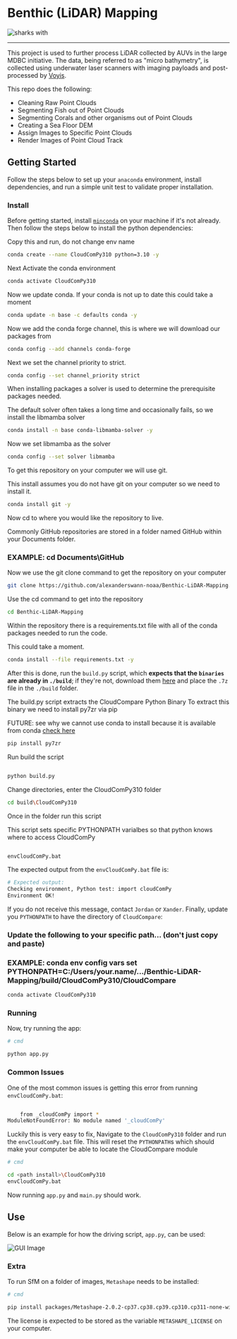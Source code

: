 # Benthic (LiDAR) Mapping

![sharks with](./figures/sharknado.webp)

---

This project is used to further process LiDAR collected by AUVs in the large MDBC initiative. The data, being referred 
to as "micro bathymetry", is collected using underwater laser scanners with imaging payloads and post-processed by 
[Voyis](https://voyis.com/).

This repo does the following:
- Cleaning Raw Point Clouds
- Segmenting Fish out of Point Clouds
- Segmenting Corals and other organisms out of Point Clouds
- Creating a Sea Floor DEM
- Assign Images to Specific Point Clouds
- Render Images of Point Cloud Track

## Getting Started

Follow the steps below to set up your `anaconda` environment, install dependencies, and run a simple unit test to
validate proper installation.

### Install

Before getting started, install [`minconda`](https://docs.anaconda.com/miniconda/) on your machine if it's not already. 
Then follow the steps below to install the python dependencies:


 Copy this and run, do not change env name
```bash
conda create --name CloudComPy310 python=3.10 -y
```

Next Activate the conda environment
```bash
conda activate CloudComPy310
```

Now we update conda. If your conda is not up to date this could take a moment
```bash
conda update -n base -c defaults conda -y
```
Now we add the conda forge channel, this is where we will download our packages from
```bash
conda config --add channels conda-forge
```

Next we set the channel priority to strict.
```bash
conda config --set channel_priority strict
```

When installing packages a solver is used to determine the prerequisite packages needed.

The default solver often takes a long time and occasionally fails, so we install the libmamba solver
```bash
conda install -n base conda-libmamba-solver -y
```

Now we set libmamba as the solver
```bash
conda config --set solver libmamba
```

To get this repository on your computer we will use git.

This install assumes you do not have git on your computer so we need to install it.
```bash
conda install git -y
```

Now cd to where you would like the repository to live.

Commonly GitHub repositories are stored in a folder named GitHub within your Documents folder.


### EXAMPLE: cd Documents\GitHub



Now we use the git clone command to get the repository on your computer
```bash
git clone https://github.com/alexanderswann-noaa/Benthic-LiDAR-Mapping.git
```

Use the cd command to get into the repository
```bash
cd Benthic-LiDAR-Mapping
```

Within the repository there is a requirements.txt file with all of the conda packages needed to run the code.

This could take a moment.
```bash
conda install --file requirements.txt -y
```

After this is done, run the `build.py` script, which **expects that the `binaries` are already in `./build`**; if 
they're not, download them [here](https://www.simulation.openfields.fr/index.php/cloudcompy-downloads/3-cloudcompy-binaries/5-windows-cloudcompy-binaries/106-cloudcompy310-20240613) and place the `.7z` file in the `./build` folder.


The build.py script extracts the CloudCompare Python Binary
To extract this binary we need to install py7zr via pip

FUTURE: see why we cannot use conda to install because it is available from conda [check here](https://github.com/miurahr/py7zr)
```bash
pip install py7zr
```
Run build the script
```bash

python build.py
```
Change directories, enter the CloudComPy310 folder
```bash 
cd build\CloudComPy310
```
Once in the folder run this script

This script sets specific PYTHONPATH varialbes so that python knows where to access CloudComPy
```bash

envCloudComPy.bat
```

The expected output from the `envCloudComPy.bat` file is:
```bash
# Expected output:
Checking environment, Python test: import cloudComPy
Environment OK!
```

If you do not receive this message, contact `Jordan` or `Xander`. Finally, update you `PYTHONPATH` to have the directory 
of `CloudCompare`:


### Update the following to your specific path... (don't just copy and paste)
### EXAMPLE: conda env config vars set PYTHONPATH=C:/Users/your.name/.../Benthic-LiDAR-Mapping/build/CloudComPy310/CloudCompare

```bash
conda activate CloudComPy310
```

### Running

Now, try running the app:

```bash
# cmd

python app.py
```

### Common Issues

One of the most common issues is getting this error from running `envCloudComPy.bat`:

```bash

    from _cloudComPy import *
ModuleNotFoundError: No module named '_cloudComPy'
```

Luckily this is very easy to fix, Navigate to the `CloudComPy310` folder and run the `envCloudComPy.bat` file. This will 
reset the `PYTHONPATH`s which should make your computer be able to locate the CloudCompare module

```bash
# cmd

cd <path install>\CloudComPy310
envCloudComPy.bat
```
Now running `app.py` and `main.py` should work.

## Use

Below is an example for how the driving script, `app.py`, can be used:

![GUI Image](./figures/gui_pic.PNG)

### Extra

To run SfM on a folder of images, `Metashape` needs to be installed:

```bash
# cmd

pip install packages/Metashape-2.0.2-cp37.cp38.cp39.cp310.cp311-none-win_amd64.whl
```

The license is expected to be stored as the variable `METASHAPE_LICENSE` on your computer.
